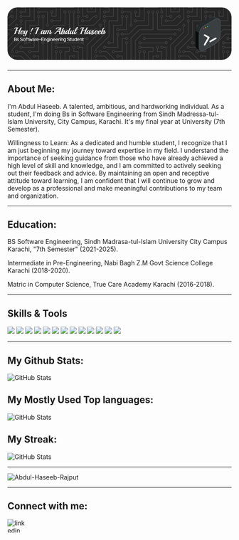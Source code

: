 ## ![Header](./haseeb-header-image.png)

<hr>

## About Me:
I'm Abdul Haseeb.
A talented, ambitious, and hardworking individual. As a student, I'm doing Bs in Software Engineering from Sindh Madressa-tul-Islam University, City Campus, Karachi. It's my final year at University (7th Semester). <br>

Willingness to Learn: As a dedicated and humble student, I recognize that I am just beginning my journey toward expertise in my field. I understand the importance of seeking guidance from those who have already achieved a high level of skill and knowledge, and I am committed to actively seeking out their feedback and advice. By maintaining an open and receptive attitude toward learning, I am confident that I will continue to grow and develop as a professional and make meaningful contributions to my team and organization.

<hr>

## Education:

BS Software Engineering, Sindh Madrasa-tul-Islam University City Campus Karachi, "7th Semester"
(2021-2025). <br>

Intermediate in Pre-Engineering, Nabi Bagh Z.M Govt Science College Karachi
(2018-2020). <br>

Matric in Computer Science, True Care Academy Karachi 
(2016-2018).

<hr>

## Skills & Tools

<p>
  <img src="https://img.shields.io/badge/Flutter-02569B?style=flat&logo=flutter&logoColor=white"/>
  <img src="https://img.shields.io/badge/Dart-0175C2?style=flat&logo=dart&logoColor=white"/>
  <img src="https://img.shields.io/badge/Firebase-FFCA28?style=flat&logo=firebase&logoColor=black"/>
  <img src="https://img.shields.io/badge/Git-F05032?style=flat&logo=git&logoColor=white"/>
  <img src="https://img.shields.io/badge/GitHub-181717?style=flat&logo=github&logoColor=white"/>
  <img src="https://img.shields.io/badge/Java-007396?style=flat&logo=java&logoColor=white"/>
  <img src="https://img.shields.io/badge/Python-3776AB?style=flat&logo=python&logoColor=white"/>
  <img src="https://img.shields.io/badge/C++-00599C?style=flat&logo=c%2B%2B&logoColor=white"/>
  <img src="https://img.shields.io/badge/C-000000?style=flat&logo=c&logoColor=white"/>
  <img src="https://img.shields.io/badge/JavaScript-F7DF1E?style=flat&logo=javascript&logoColor=black"/>
  <img src="https://img.shields.io/badge/HTML5-E34F26?style=flat&logo=html5&logoColor=white"/>
  <img src="https://img.shields.io/badge/CSS3-1572B6?style=flat&logo=css3&logoColor=white"/>
  <img src="https://img.shields.io/badge/Microsoft_Office-D83B01?style=flat&logo=microsoft-office&logoColor=white"/>
</p>

<hr>

## My Github Stats:
![GitHub Stats](https://github-readme-stats-abdul-haseeb-rajputs-projects.vercel.app/api?username=Abdul-Haseeb-Rajput&theme=dark&show_icons=true&hide_border=true&count_private=true)

## My Mostly Used Top languages:
![GitHub Stats](https://github-readme-stats-abdul-haseeb-rajputs-projects.vercel.app/api/top-langs/?username=Abdul-Haseeb-Rajput&theme=dark&show_icons=true&hide_border=true&layout=compact&count-private=true&langs_count=20&hide=CMake,Makefile,C++,Swift,Kotlin,Ruby,Objective-c)

## My Streak:
![GitHub Stats](https://github-readme-streak-stats.herokuapp.com/?user=Abdul-Haseeb-Rajput&count_private=true&theme=dark&hide_border=true)

<hr>

<p align="left">
  <img src="https://komarev.com/ghpvc/?username=Abdul-Haseeb-Rajput&label=Profile%20views&color=0e75b6&style=flat" alt="Abdul-Haseeb-Rajput" />
</p>
<hr>

## Connect with me:
<p align="left">
<a href="https://www.linkedin.com/in/abdul-haseeb-r-ba7366222/" target="blank"><img align="left" src="https://raw.githubusercontent.com/rahuldkjain/github-profile-readme-generator/master/src/images/icons/Social/linked-in-alt.svg" alt="linkedin" height="30" width="40" /></a>

</p>
